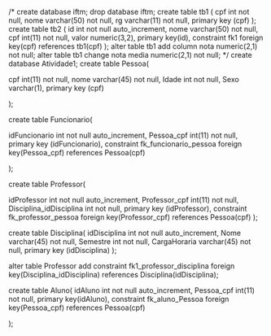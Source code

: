 /* create database iftm;
drop database iftm;
create table tb1
(
cpf int not null,
nome varchar(50) not null,
rg varchar(11) not null,
primary key (cpf)
);
create table tb2
(
id int not null auto_increment,
nome varchar(50) not null,
cpf int(11) not null,
valor numeric(3,2),
primary key(id),
constraint fk1 foreign key(cpf) references tb1(cpf)
);
alter table tb1 add column nota numeric(2,1) not null;
alter table tb1 change nota media numeric(2,1) not null;
*/
create database Atividade1;
create table Pessoa(

cpf int(11)  not null,
nome varchar(45) not null,
Idade int not null,
Sexo varchar(1),
primary key (cpf)

);

create table Funcionario(

idFuncionario int not null auto_increment,
Pessoa_cpf int(11)  not null,
primary key (idFuncionario),
constraint fk_funcionario_pessoa foreign key(Pessoa_cpf) references Pessoa(cpf)

);


create table Professor(

idProfessor int not null auto_increment,
Professor_cpf int(11)  not null,
Disciplina_idDisciplina int not null,
primary key (idProfessor),
constraint fk_professor_pessoa foreign key(Professor_cpf) references Pessoa(cpf)
);

create table Disciplina(
idDisciplina int not null auto_increment,
Nome varchar(45) not null,
Semestre int not null,
CargaHoraria varchar(45) not null,
primary key (idDisciplina)
);

alter table Professor add constraint fk1_professor_disciplina foreign key(Disciplina_idDisciplina) references Disciplina(idDisciplina);



create table Aluno(
idAluno int not null auto_increment,
Pessoa_cpf int(11) not null,
primary key(idAluno),
constraint fk_aluno_Pessoa foreign key(Pessoa_cpf) references Pessoa(cpf)

); 
